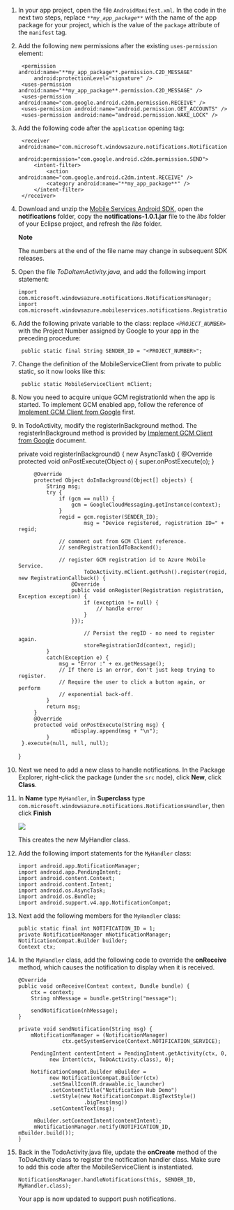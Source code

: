 1. In your app project, open the file `AndroidManifest.xml`. In the code in the next two steps, replace _`**my_app_package**`_ with the name of the app package for your project, which is the value of the `package` attribute of the `manifest` tag. 

2. Add the following new permissions after the existing `uses-permission` element:

        <permission android:name="**my_app_package**.permission.C2D_MESSAGE" 
            android:protectionLevel="signature" />
        <uses-permission android:name="**my_app_package**.permission.C2D_MESSAGE" /> 
        <uses-permission android:name="com.google.android.c2dm.permission.RECEIVE" />
        <uses-permission android:name="android.permission.GET_ACCOUNTS" />
        <uses-permission android:name="android.permission.WAKE_LOCK" />

3. Add the following code after the `application` opening tag: 

        <receiver android:name="com.microsoft.windowsazure.notifications.NotificationsBroadcastReceiver"
            						 	android:permission="com.google.android.c2dm.permission.SEND">
            <intent-filter>
                <action android:name="com.google.android.c2dm.intent.RECEIVE" />
                <category android:name="**my_app_package**" />
            </intent-filter>
        </receiver>


4. Download and unzip the [Mobile Services Android SDK], open the **notifications** folder, copy the **notifications-1.0.1.jar** file to the *libs* folder of your Eclipse project, and refresh the *libs* folder.

    <div class="dev-callout"><b>Note</b>
	<p>The numbers at the end of the file name may change in subsequent SDK releases.</p>
    </div>

5.  Open the file *ToDoItemActivity.java*, and add the following import statement:

		import com.microsoft.windowsazure.notifications.NotificationsManager;
		import com.microsoft.windowsazure.mobileservices.notifications.Registration;


6. Add the following private variable to the class: replace _`<PROJECT_NUMBER>`_ with the Project Number assigned by Google to your app in the preceding procedure:

		public static final String SENDER_ID = "<PROJECT_NUMBER>";

7. Change the definition of the MobileServiceClient from private to public static, so it now looks like this:

		public static MobileServiceClient mClient;


8. Now you need to acquire unique GCM registrationId when the app is started. To implement GCM enabled app, follow the reference of [Implement GCM Client from Google](https://developer.android.com/google/gcm/client.html) first.

9. In TodoActivity, modify the registerInBackground method. The registerInBackground method is provided by [Implement GCM Client from Google](https://developer.android.com/google/gcm/client.html) document.

	private void registerInBackground() {
		new AsyncTask() {
			@Override
			protected void onPostExecute(Object o) {
				super.onPostExecute(o);
			}
			
			@Override
			protected Object doInBackground(Object[] objects) {
				String msg;
				try {
					if (gcm == null) {
						gcm = GoogleCloudMessaging.getInstance(context);
					}
					regid = gcm.register(SENDER_ID);
        		        	msg = "Device registered, registration ID=" + regid;

					// comment out from GCM Client reference.
					// sendRegistrationIdToBackend();
			
					// register GCM registration id to Azure Mobile Service.
	        	        	ToDoActivity.mClient.getPush().register(regid, new RegistrationCallback() {
						@Override
						public void onRegister(Registration registration, Exception exception) {
							if (exception != null) {
								// handle error
							}
						}});
                				
                			// Persist the regID - no need to register again.
			                storeRegistrationId(context, regid);
				}
				catch(Exception e) { 
					msg = "Error :" + ex.getMessage();
					// If there is an error, don't just keep trying to register.
					// Require the user to click a button again, or perform
					// exponential back-off.    
				}
				return msg;
			}
			@Override
			protected void onPostExecute(String msg) {
            			mDisplay.append(msg + "\n");
        		}
		}.execute(null, null, null);
	}

10. Next we need to add a new class to handle notifications. In the Package Explorer, right-click the package (under the `src` node), click **New**, click **Class**.

11. In **Name** type `MyHandler`, in **Superclass** type `com.microsoft.windowsazure.notifications.NotificationsHandler`, then click **Finish**

	![](./media/mobile-services-android-get-started-push/mobile-services-android-create-class.png)

	This creates the new MyHandler class.

12. Add the following import statements for the `MyHandler` class:

		import android.app.NotificationManager;
		import android.app.PendingIntent;
		import android.content.Context;
		import android.content.Intent;
		import android.os.AsyncTask;
		import android.os.Bundle;
		import android.support.v4.app.NotificationCompat;

	
13. Next add the following members for the `MyHandler` class:

		public static final int NOTIFICATION_ID = 1;
		private NotificationManager mNotificationManager;
		NotificationCompat.Builder builder;
		Context ctx;


14. In the `MyHandler` class, add the following code to override the **onReceive** method, which causes the notification to display when it is received.

		@Override
		public void onReceive(Context context, Bundle bundle) {
		    ctx = context;
		    String nhMessage = bundle.getString("message");
	
		    sendNotification(nhMessage);
		}
	
		private void sendNotification(String msg) {
			mNotificationManager = (NotificationManager)
		              ctx.getSystemService(Context.NOTIFICATION_SERVICE);
	
		    PendingIntent contentIntent = PendingIntent.getActivity(ctx, 0,
		          new Intent(ctx, ToDoActivity.class), 0);
	
		    NotificationCompat.Builder mBuilder =
		          new NotificationCompat.Builder(ctx)
		          .setSmallIcon(R.drawable.ic_launcher)
		          .setContentTitle("Notification Hub Demo")
		          .setStyle(new NotificationCompat.BigTextStyle()
		                     .bigText(msg))
		          .setContentText(msg);
	
		     mBuilder.setContentIntent(contentIntent);
		     mNotificationManager.notify(NOTIFICATION_ID, mBuilder.build());
		}


15. Back in the TodoActivity.java file, update the **onCreate** method of the ToDoActivity class to register the notification handler class. Make sure to add this code after the MobileServiceClient is instantiated.


		NotificationsManager.handleNotifications(this, SENDER_ID, MyHandler.class);

    Your app is now updated to support push notifications.

<!-- URLs. -->
[Mobile Services Android SDK]: http://aka.ms/Iajk6q
